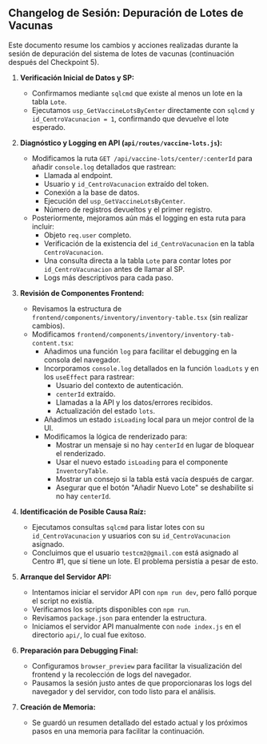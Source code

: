 ## Changelog de Sesión: Depuración de Lotes de Vacunas

Este documento resume los cambios y acciones realizadas durante la sesión de depuración del sistema de lotes de vacunas (continuación después del Checkpoint 5).

1.  **Verificación Inicial de Datos y SP:**
    *   Confirmamos mediante `sqlcmd` que existe al menos un lote en la tabla `Lote`.
    *   Ejecutamos `usp_GetVaccineLotsByCenter` directamente con `sqlcmd` y `id_CentroVacunacion = 1`, confirmando que devuelve el lote esperado.

2.  **Diagnóstico y Logging en API (`api/routes/vaccine-lots.js`):**
    *   Modificamos la ruta `GET /api/vaccine-lots/center/:centerId` para añadir `console.log` detallados que rastrean:
        *   Llamada al endpoint.
        *   Usuario y `id_CentroVacunacion` extraído del token.
        *   Conexión a la base de datos.
        *   Ejecución del `usp_GetVaccineLotsByCenter`.
        *   Número de registros devueltos y el primer registro.
    *   Posteriormente, mejoramos aún más el logging en esta ruta para incluir:
        *   Objeto `req.user` completo.
        *   Verificación de la existencia del `id_CentroVacunacion` en la tabla `CentroVacunacion`.
        *   Una consulta directa a la tabla `Lote` para contar lotes por `id_CentroVacunacion` antes de llamar al SP.
        *   Logs más descriptivos para cada paso.

3.  **Revisión de Componentes Frontend:**
    *   Revisamos la estructura de `frontend/components/inventory/inventory-table.tsx` (sin realizar cambios).
    *   Modificamos `frontend/components/inventory/inventory-tab-content.tsx`:
        *   Añadimos una función `log` para facilitar el debugging en la consola del navegador.
        *   Incorporamos `console.log` detallados en la función `loadLots` y en los `useEffect` para rastrear:
            *   Usuario del contexto de autenticación.
            *   `centerId` extraído.
            *   Llamadas a la API y los datos/errores recibidos.
            *   Actualización del estado `lots`.
        *   Añadimos un estado `isLoading` local para un mejor control de la UI.
        *   Modificamos la lógica de renderizado para:
            *   Mostrar un mensaje si no hay `centerId` en lugar de bloquear el renderizado.
            *   Usar el nuevo estado `isLoading` para el componente `InventoryTable`.
            *   Mostrar un consejo si la tabla está vacía después de cargar.
            *   Asegurar que el botón "Añadir Nuevo Lote" se deshabilite si no hay `centerId`.

4.  **Identificación de Posible Causa Raíz:**
    *   Ejecutamos consultas `sqlcmd` para listar lotes con su `id_CentroVacunacion` y usuarios con su `id_CentroVacunacion` asignado.
    *   Concluimos que el usuario `testcm2@gmail.com` está asignado al Centro #1, que sí tiene un lote. El problema persistía a pesar de esto.

5.  **Arranque del Servidor API:**
    *   Intentamos iniciar el servidor API con `npm run dev`, pero falló porque el script no existía.
    *   Verificamos los scripts disponibles con `npm run`.
    *   Revisamos `package.json` para entender la estructura.
    *   Iniciamos el servidor API manualmente con `node index.js` en el directorio `api/`, lo cual fue exitoso.

6.  **Preparación para Debugging Final:**
    *   Configuramos `browser_preview` para facilitar la visualización del frontend y la recolección de logs del navegador.
    *   Pausamos la sesión justo antes de que proporcionaras los logs del navegador y del servidor, con todo listo para el análisis.

7.  **Creación de Memoria:**
    *   Se guardó un resumen detallado del estado actual y los próximos pasos en una memoria para facilitar la continuación.
